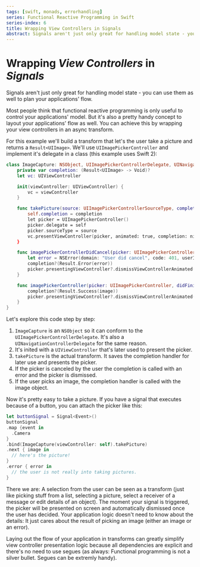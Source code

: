 ```yaml
---
tags: [swift, monads, errorhandling]
series: Functional Reactive Programming in Swift
series-index: 6
title: Wrapping View Controllers in Signals
abstract: Signals aren't just only great for handling model state - you can use them as well to plan your applications' flow.
---
```


# Wrapping _View Controllers_ in _Signals_

Signals aren't just only great for handling model state - you can use them as
well to plan your applications' flow.

Most people think that functional reactive programming is only useful to control
your applications' model. But it's also a pretty handy concept to layout
your applications' flow as well. You can achieve this by wrapping your view
controllers in an async transform.

For this example we'll build a transform that let's the user take a picture and
returns a `Result<UIImage>`. We'll use `UIImagePickerController` and implement it's
delegate in a class (this example uses Swift 2):

```swift
class ImageCapture: NSObject, UIImagePickerControllerDelegate, UINavigationControllerDelegate {
    private var completion: (Result<UIImage> -> Void)?
    let vc: UIViewController

    init(viewController: UIViewController) {
        vc = viewController
    }

    func takePicture(source: UIImagePickerControllerSourceType, completion: (Result<UIImage>->Void)){
        self.completion = completion
        let picker = UIImagePickerController()
        picker.delegate = self
        picker.sourceType = source
        vc.presentViewController(picker, animated: true, completion: nil)
    }

    func imagePickerControllerDidCancel(picker: UIImagePickerController) {
        let error = NSError(domain: "User did cancel", code: 401, userInfo: nil)
        completion?(Result.Error(error))
        picker.presentingViewController?.dismissViewControllerAnimated(true, completion: nil)
    }

    func imagePickerController(picker: UIImagePickerController, didFinishPickingImage image: UIImage!, editingInfo: [NSObject : AnyObject]!) {
        completion?(Result.Success(image))
        picker.presentingViewController?.dismissViewControllerAnimated(true, completion: nil)
    }
}
```

Let's explore this code step by step:

1. `ImageCapture` is an `NSObject` so it can conform to the
  `UIImagePickerControllerDelegate`. It's also a `UINavigationControllerDelegate`
  for the same reason.
2. It's inited with a `UIViewController` that's later used to present the picker.
3. `takePicture` is the actual transform. It saves the completion handler for
  later use and presents the picker.
4. If the picker is canceled by the user the completion is called with an error
  and the picker is dismissed.
5. If the user picks an image, the completion handler is called with the image object.

Now it's pretty easy to take a picture. If you have a signal that executes because
of a button, you can attach the picker like this:

```swift
let buttonSignal = Signal<Event>()
buttonSignal
.map {event in
  .Camera
}
.bind(ImageCapture(viewController: self).takePicture)
.next { image in
  // here's the picture!
}
.error { error in
  // the user is not really into taking pictures.
}
```

There we are: A selection from the user can be seen as a transform (just like
picking stuff from a list, selecting a picture, select a receiver of a message
or edit details of an object). The moment your signal is triggered, the picker
will be presented on screen and automatically dismissed once the user has
decided. Your application logic doesn't need to know about the details: It just
cares about the result of picking an image (either an image or an error).

Laying out the flow of your application in
transforms can greatly simplify view controller presentation logic because all
dependencies are explicit and there's no need to use segues (as always: Functional
programming is not a silver bullet. Segues can be extremly handy).
